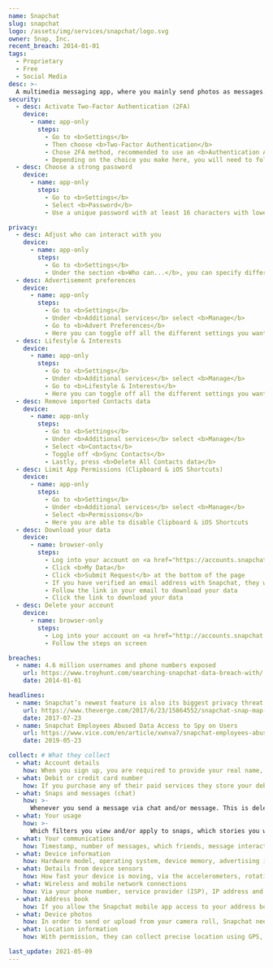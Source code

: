 ```yaml
---
name: Snapchat
slug: snapchat
logo: /assets/img/services/snapchat/logo.svg
owner: Snap, Inc.
recent_breach: 2014-01-01
tags: 
  - Proprietary
  - Free
  - Social Media
desc: >-
  A multimedia messaging app, where you mainly send photos as messages.
security:
  - desc: Activate Two-Factor Authentication (2FA)
    device: 
      - name: app-only
        steps:
          - Go to <b>Settings</b>
          - Then choose <b>Two-Factor Authentication</b>
          - Chose 2FA method, recommended to use an <b>Authentication App</b> instead of <b>Text message</b>.
          - Depending on the choice you make here, you will need to follow the instructions with the method you choose.
  - desc: Choose a strong password 
    device: 
      - name: app-only
        steps:
          - Go to <b>Settings</b>
          - Select <b>Password</b>
          - Use a unique password with at least 16 characters with lower- and uppercase characters, numbers and special symbols. (preferably from a <a href="/password-manager">password manager</a>)

privacy:
  - desc: Adjust who can interact with you
    device: 
      - name: app-only
        steps:
          - Go to <b>Settings</b>
          - Under the section <b>Who can...</b>, you can specify different parts of your account
  - desc: Advertisement preferences
    device: 
      - name: app-only
        steps:
          - Go to <b>Settings</b>
          - Under <b>Additional services</b> select <b>Manage</b>
          - Go to <b>Advert Preferences</b>
          - Here you can toggle off all the different settings you want to opt-out of. This is how you can limit/control how Snapchat and third-parties use information about you.
  - desc: Lifestyle & Interests
    device: 
      - name: app-only
        steps:
          - Go to <b>Settings</b>
          - Under <b>Additional services</b> select <b>Manage</b>
          - Go to <b>Lifestyle & Interests</b>
          - Here you can toggle off all the different settings you want to opt-out of. This is how you can limit/control how Snapchat and third-parties use information about you.
  - desc: Remove imported Contacts data
    device: 
      - name: app-only
        steps:
          - Go to <b>Settings</b>
          - Under <b>Additional services</b> select <b>Manage</b>
          - Select <b>Contacts</b>
          - Toggle off <b>Sync Contacts</b>
          - Lastly, press <b>Delete All Contacts data</b>
  - desc: Limit App Permissions (Clipboard & iOS Shortcuts)
    device: 
      - name: app-only
        steps:
          - Go to <b>Settings</b>
          - Under <b>Additional services</b> select <b>Manage</b>
          - Select <b>Permissions</b>
          - Here you are able to disable Clipboard & iOS Shortcuts
  - desc: Download your data 
    device: 
      - name: browser-only
        steps:
          - Log into your account on <a href="https://accounts.snapchat.com">accounts.snapchat.com</a>
          - Click <b>My Data</b>
          - Click <b>Submit Request</b> at the bottom of the page
          - If you have verified an email address with Snapchat, they will send you an email with a link once your data is ready to download.
          - Follow the link in your email to download your data
          - Click the link to download your data
  - desc: Delete your account 
    device: 
      - name: browser-only
        steps:
          - Log into your account on <a href="http://accounts.snapchat.com/accounts/login?continue=https%3A%2F%2Faccounts.snapchat.com%2Faccounts%2Fdelete_account">accounts.snapchat.com/delete_account</a>
          - Follow the steps on screen

breaches:
  - name: 4.6 million usernames and phone numbers exposed
    url: https://www.troyhunt.com/searching-snapchat-data-breach-with/
    date: 2014-01-01

headlines:
  - name: Snapchat’s newest feature is also its biggest privacy threat
    url: https://www.theverge.com/2017/6/23/15864552/snapchat-snap-map-privacy-threat
    date: 2017-07-23
  - name: Snapchat Employees Abused Data Access to Spy on Users
    url: https://www.vice.com/en/article/xwnva7/snapchat-employees-abused-data-access-spy-on-users-snaplion
    date: 2019-05-23

collect: # What they collect
  - what: Account details 
    how: When you sign up, you are required to provide your real name, email, phone number & date of birth.
  - what: Debit or credit card number
    how: If you purchase any of their paid services they store your debit or credit card number.
  - what: Snaps and messages (chat)
    how: >-
      Whenever you send a message via chat and/or message. This is deleted from their servers when the snap or message is opened or expired IF it's not saved by the recipeient in chat or snap memories.
  - what: Your usage
    how: >- 
      Which filters you view and/or apply to snaps, which stories you watch on Discover, whether you use Spectacles and your search queries.
  - what: Your communications 
    how: Timestamp, number of messages, which friends, message interactions, via your message and photo exchanges.
  - what: Device information
    how: Hardware model, operating system, device memory, advertising identifiers, apps installed, unique device identifiers, browser type, language, battery level and time zone. 
  - what: Details from device sensors
    how: How fast your device is moving, via the accelerometers, rotation via gyroscopes, direction via compass, sound via microphones and if you have headphones connected.
  - what: Wireless and mobile network connections
    how: Via your phone number, service provider (ISP), IP address and signal strength.
  - what: Address book
    how: If you allow the Snapchat mobile app access to your address book.
  - what: Device photos
    how: In order to send or upload from your camera roll, Snapchat needs access to your camera and/or photos.
  - what: Location information
    how: With permission, they can collect precise location using GPS, wireless netoworks, cell towers, Wi-Fi access points, bluetooth, gyroscopes, accelerometers and compasses.

last_update: 2021-05-09
---
```

